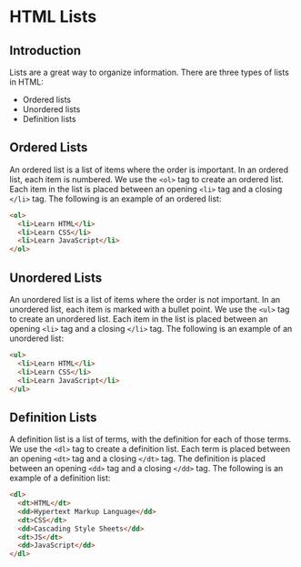 # HTML Lists

## Introduction

Lists are a great way to organize information. There are three types of lists in HTML:

- Ordered lists
- Unordered lists
- Definition lists

## Ordered Lists

An ordered list is a list of items where the order is important. In an ordered list, each item is numbered. We use the `<ol>` tag to create an ordered list. Each item in the list is placed between an opening `<li>` tag and a closing `</li>` tag. The following is an example of an ordered list:

```html
<ol>
  <li>Learn HTML</li>
  <li>Learn CSS</li>
  <li>Learn JavaScript</li>
</ol>
```

## Unordered Lists

An unordered list is a list of items where the order is not important. In an unordered list, each item is marked with a bullet point. We use the `<ul>` tag to create an unordered list. Each item in the list is placed between an opening `<li>` tag and a closing `</li>` tag. The following is an example of an unordered list:

```html
<ul>
  <li>Learn HTML</li>
  <li>Learn CSS</li>
  <li>Learn JavaScript</li>
</ul>
```

## Definition Lists

A definition list is a list of terms, with the definition for each of those terms. We use the `<dl>` tag to create a definition list. Each term is placed between an opening `<dt>` tag and a closing `</dt>` tag. The definition is placed between an opening `<dd>` tag and a closing `</dd>` tag. The following is an example of a definition list:

```html
<dl>
  <dt>HTML</dt>
  <dd>Hypertext Markup Language</dd>
  <dt>CSS</dt>
  <dd>Cascading Style Sheets</dd>
  <dt>JS</dt>
  <dd>JavaScript</dd>
</dl>
```
